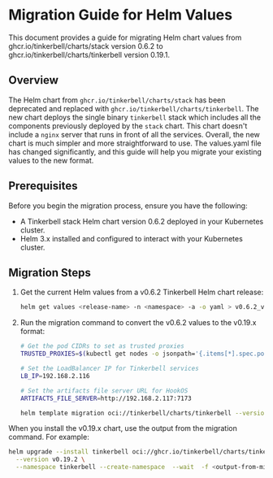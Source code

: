 # Migration Guide for Helm Values

This document provides a guide for migrating Helm chart values from ghcr.io/tinkerbell/charts/stack version 0.6.2 to ghcr.io/tinkerbell/charts/tinkerbell version 0.19.1.

## Overview

The Helm chart from `ghcr.io/tinkerbell/charts/stack` has been deprecated and replaced with `ghcr.io/tinkerbell/charts/tinkerbell`. The new chart deploys the single binary `tinkerbell` stack which includes all the components previously deployed by the `stack` chart. This chart doesn't include a `nginx` server that runs in front of all the services. Overall, the new chart is much simpler and more straightforward to use. The values.yaml file has changed significantly, and this guide will help you migrate your existing values to the new format.

## Prerequisites

Before you begin the migration process, ensure you have the following:

- A Tinkerbell stack Helm chart version 0.6.2 deployed in your Kubernetes cluster.
- Helm 3.x installed and configured to interact with your Kubernetes cluster.

## Migration Steps

1. Get the current Helm values from a v0.6.2 Tinkerbell Helm chart release:

   ```bash
   helm get values <release-name> -n <namespace> -a -o yaml > v0.6.2_values.yaml
   ```

1. Run the migration command to convert the v0.6.2 values to the v0.19.x format:

   ```bash
   # Get the pod CIDRs to set as trusted proxies
   TRUSTED_PROXIES=$(kubectl get nodes -o jsonpath='{.items[*].spec.podCIDR}' | tr ' ' ',')
   
   # Set the LoadBalancer IP for Tinkerbell services
   LB_IP=192.168.2.116
   
   # Set the artifacts file server URL for HookOS
   ARTIFACTS_FILE_SERVER=http://192.168.2.117:7173

   helm template migration oci://tinkerbell/charts/tinkerbell --version v0.19.2 -f v0.6.2_values.yaml --show-only="templates/migration/from-0.6.2.yaml" --set "optional.migration.enabled=true" --set "trustedProxies={${TRUSTED_PROXIES}}" --set "publicIP=$LB_IP" --set "artifactsFileServer=$ARTIFACTS_FILE_SERVER"
   ```

When you install the v0.19.x chart, use the output from the migration command. For example:

```bash
helm upgrade --install tinkerbell oci://ghcr.io/tinkerbell/charts/tinkerbell \
  --version v0.19.2 \
  --namespace tinkerbell --create-namespace  --wait  -f <output-from-migration-command>  --set "trustedProxies={${TRUSTED_PROXIES}}"  --set "publicIP=$LB_IP" --set "artifactsFileServer=$ARTIFACTS_FILE_SERVER"
```
